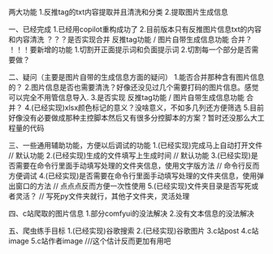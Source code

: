两大功能
  1.反推tag的txt内容提取并且清洗和分类
  2.提取图片生成信息

一、已经完成
  1.已经用copilot重构成功了
  2.目前版本只有反推图片信息txt的内容和内容清洗
  ？？？是否实现合并 反推tag功能 / 图片自带生成信息功能 合并？
  ！！！要新增的功能
  1.切割开正面提示词和负面提示词
  2.切割每一个部分是否需要做？

二、疑问（主要是图片自带的生成信息方面的疑问）
  1.能否合并那种含有图片信息的？
  2.图片信息是否也需要清洗？好像还没见过几个需要打码的图片信息。感觉可以完全不用管信息导入.
  3.是否实现 反推tag功能 / 图片自带生成信息功能 合并？
  4.(已经实现)xlsx颜色标记的意义？没啥意义，不如多几列还方便筛选
  5.目前好像没有必要做成那种主控脚本然后又有很多分控脚本的方案？暂时还没那么大工程量的代码
  
三、一些通用辅助功能，方便以后调试的功能
  1.(已经实现)完成马上自动打开文件                                               // 默认功能
  2.(已经实现)生成的文件填写上生成时间                                           // 默认功能
  3.(已经实现)是否需要在命令行里面手动填写处理的文件夹信息，使用文字版方法          // 命令行反而方便调试
  4.(已经实现)是否需要在命令行里面手动填写处理的文件夹信息，使用弹出窗口的方法      // 点点点反而方便一次性使用
  5.(已经实现)文件夹目录是否写死或者灵活？                                       // 写死py文件夹就行，其他子文件夹，灵活处理

四、c站爬取的图片信息
  1.部分comfyui的没法解决
  2.没有文本信息的没法解决


五、爬虫练手目标
  1.(已经实现)谷歌搜索
  2.(已经实现)谷歌图片
  3.c站post
  4.c站image
  5.c站作者image                 ///这个估计反而更加有用吧
